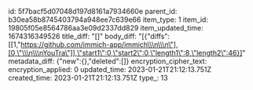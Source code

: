 id: 5f7bacf5d07048d197d8161a7934660e
parent_id: b30ea58b8745403794a948ee7c639e66
item_type: 1
item_id: 19805f05e8564786aa3e09d2337dd829
item_updated_time: 1674316349526
title_diff: "[]"
body_diff: "[{\"diffs\":[[1,\"https://github.com/immich-app/immich\\\n\\\n\"],[0,\"\\\n\\\nYouTra\"]],\"start1\":0,\"start2\":0,\"length1\":8,\"length2\":46}]"
metadata_diff: {"new":{},"deleted":[]}
encryption_cipher_text: 
encryption_applied: 0
updated_time: 2023-01-21T21:12:13.751Z
created_time: 2023-01-21T21:12:13.751Z
type_: 13